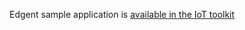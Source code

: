 Edgent sample application is [available in the IoT toolkit](https://github.com/IBMStreams/streamsx.iot/samples/Edgent)

